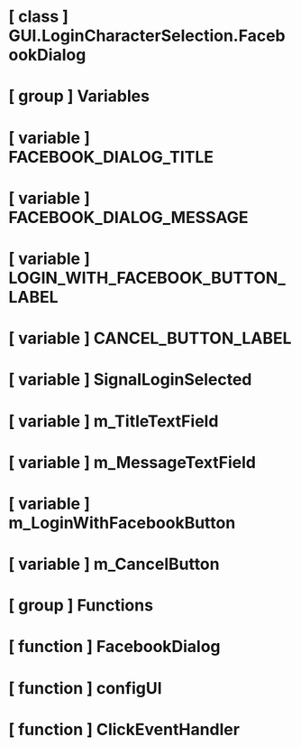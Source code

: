 # [ class ] GUI.LoginCharacterSelection.FacebookDialog

# [ group ] Variables

# [ variable ] FACEBOOK_DIALOG_TITLE

# [ variable ] FACEBOOK_DIALOG_MESSAGE

# [ variable ] LOGIN_WITH_FACEBOOK_BUTTON_LABEL

# [ variable ] CANCEL_BUTTON_LABEL

# [ variable ] SignalLoginSelected

# [ variable ] m_TitleTextField

# [ variable ] m_MessageTextField

# [ variable ] m_LoginWithFacebookButton

# [ variable ] m_CancelButton

# [ group ] Functions

# [ function ] FacebookDialog

# [ function ] configUI

# [ function ] ClickEventHandler

